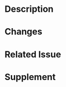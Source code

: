 # Description

# Changes

# Related Issue
<!--- Not obligatory, but write any issues if exists it -->

# Supplement
<!--- Not obligatory -->